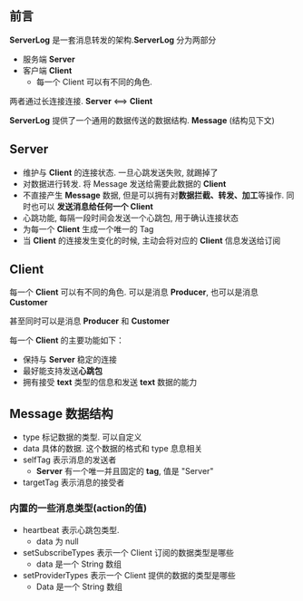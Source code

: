 ## 前言

**ServerLog** 是一套消息转发的架构.**ServerLog** 分为两部分

- 服务端 **Server**
- 客户端 **Client** 
  - 每一个 Client 可以有不同的角色.

两者通过长连接连接. **Server** <==> **Client**

 **ServerLog** 提供了一个通用的数据传送的数据结构. **Message** (结构见下文)

## Server

- 维护与 **Client** 的连接状态. 一旦心跳发送失败, 就踢掉了
- 对数据进行转发. 将 Message 发送给需要此数据的 **Client** 
- 不直接产生 **Message** 数据, 但是可以拥有对**数据拦截、转发、加工**等操作. 同时也可以 **发送消息给任何一个 Client**
- 心跳功能, 每隔一段时间会发送一个心跳包, 用于确认连接状态
- 为每一个 **Client** 生成一个唯一的 Tag
- 当 **Client** 的连接发生变化的时候, 主动会将对应的 **Client** 信息发送给订阅

## Client

每一个 **Client** 可以有不同的角色. 可以是消息 **Producer**, 也可以是消息 **Customer**

甚至同时可以是消息  **Producer** 和  **Customer**

每一个 **Client** 的主要功能如下：

- 保持与 **Server** 稳定的连接
- 最好能支持发送**心跳包**
- 拥有接受 **text** 类型的信息和发送 **text** 数据的能力

##  Message 数据结构

- type 标记数据的类型. 可以自定义
- data 具体的数据. 这个数据的格式和 type 息息相关
- selfTag 表示消息的发送者
  - **Server** 有一个唯一并且固定的 **tag**, 值是 "Server"
- targetTag 表示消息的接受者

### 内置的一些消息类型(action的值)

- heartbeat 表示心跳包类型. 
  - data 为 null
- setSubscribeTypes 表示一个 Client 订阅的数据类型是哪些
  - data 是一个 String 数组
- setProviderTypes  表示一个 Client 提供的数据的类型是哪些
  - Data 是一个 String 数组










